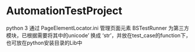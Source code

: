 # AutomationTestProject
python 3
通过 PageElementLocator.ini 管理页面元素
BSTestRunner 为第三方模块，已根据需要将其中的unicode’ 换成 ‘str’，并放在test_case的function下，也可放在python安装目录的Lib中

